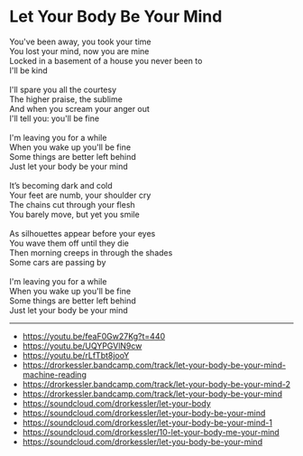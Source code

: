 # Let Your Body Be Your Mind

You've been away, you took your time\
You lost your mind, now you are mine\
Locked in a basement of a house you never been to\
I'll be kind\
\
I'll spare you all the courtesy\
The higher praise, the sublime\
And when you scream your anger out\
I'll tell you: you'll be fine\
\
I'm leaving you for a while\
When you wake up you'll be fine\
Some things are better left behind\
Just let your body be your mind\
\
It’s becoming dark and cold\
Your feet are numb, your shoulder cry\
The chains cut through your flesh\
You barely move, but yet you smile\
\
As silhouettes appear before your eyes\
You wave them off until they die\
Then morning creeps in through the shades\
Some cars are passing by\
\
I'm leaving you for a while\
When you wake up you'll be fine\
Some things are better left behind\
Just let your body be your mind

---
- https://youtu.be/feaF0Gw27Kg?t=440
- https://youtu.be/UQYPGVlN9cw
- https://youtu.be/rLfTbt8jooY
- https://drorkessler.bandcamp.com/track/let-your-body-be-your-mind-machine-reading
- https://drorkessler.bandcamp.com/track/let-your-body-be-your-mind-2
- https://drorkessler.bandcamp.com/track/let-your-body-be-your-mind
- https://soundcloud.com/drorkessler/let-your-body
- https://soundcloud.com/drorkessler/let-your-body-be-your-mind
- https://soundcloud.com/drorkessler/let-your-body-be-your-mind-1
- https://soundcloud.com/drorkessler/10-let-your-body-me-your-mind
- https://soundcloud.com/drorkessler/let-you-body-be-your-mind

